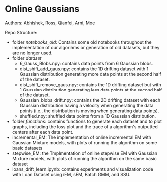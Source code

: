 # Online Gaussians

Authors: Abhishek, Ross, Qianfei, Arni, Moe

Repo Structure:
- folder *notebooks_old*: Contains some old notebooks throughout the implementation of our algorihms or generation of old datasets, but they are no longer used.
- folder *dataset*
    - 6_Gauss_Blobs.npy: contains data points from 6 Gaussian blobs.
    - dist_shift_add_gaus.npy: contains the 1D drifting dataset with 1 Gaussian distribution generating more data points at the second half of the dataset.
    - dist_shift_remove_gaus.npy: contains the 1D drifting dataset but with 1 Gaussian distribution generating less data points at the second half of the dataset.
    - Gaussian_blobs_drift.npy: contains the 2D drifting dataset with each Gaussian distribution having a velocity when generating the data points (i.e., the distribution is moving when generating data points).
    - shuffled.npy: shuffled data points from a 1D Gaussian distribution.
- folder *functions*: contains functions to generate each dataset and to plot graphs, including the loss plot and the trace of a algorithm's outputted centers after each data point.
- incremental_EM: The implementation of online incremental EM with Gaussian Mixture models, with plots of running the algorithm on some basic datasets 
- stepwise_EM: the Tmplmentation of online stepwise EM with Gaussian Mixture models, with plots of running the algorithm on the same basic dataset
- loans_drift_learn.ipynb: contains experiments and visualization code with Loan Dataset using iEM, sEM, Batch GMM, and SSU. 

